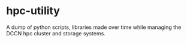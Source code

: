 # hpc-utility

A dump of python scripts, libraries made over time while managing the DCCN hpc cluster and storage systems.
